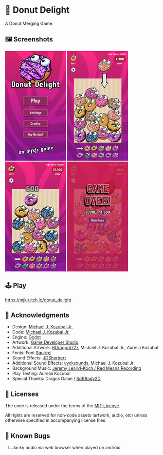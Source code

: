 # 🍩 Donut Delight
A Donut Merging Game.

## 🖼️ Screenshots

![Screenshot 1](assets/promo/screenshots/small/screenshot-1.png)
![Screenshot 2](assets/promo/screenshots/small/screenshot-2.png)
![Screenshot 3](assets/promo/screenshots/small/screenshot-3.png)
![Screenshot 4](assets/promo/screenshots/small/screenshot-4.png)

## 🕹️ Play

https://mjkjr.itch.io/donut_delight

## 👋 Acknowledgments

- Design: [Michael J. Kozubal Jr.](https://mjkjr.itch.io/)
- Code: [Michael J. Kozubal Jr.](https://github.com/mjkjr)
- Engine: [Godot](https://godotengine.org/)
- Artwork: [Game Developer Studio](https://www.gamedeveloperstudio.com/)
- Additional Artwork: [BDragon1727](https://bdragon1727.itch.io), Michael J. Kozubal Jr., Aurelia Kozubal
- Fonts: Font [Squirrel](https://www.fontsquirrel.com/)
- Sound Effects: [JDSherbert](https://jdsherbert.itch.io/)
- Additional Sound Effects: [vycksounds](https://vyck21.itch.io/), Michael J. Kozubal Jr.
- Background Music: [Jeremy Leaird-Koch / Red Means Recording](https://jjbbllkk.itch.io/)
- Play Testing: Aurelia Kozubal
- Special Thanks: Dragos Daian / [SoftBody2D](https://softbody2d.appsinacup.com/)

## 📄 Licenses

The code is released under the terms of the [MIT License](/license.txt).

All rights are reserved for non-code assets (artwork, audio, etc) unless
otherwise specified in accompanying license files.

## 🦟 Known Bugs

1. Janky audio via web browser when played on android 

